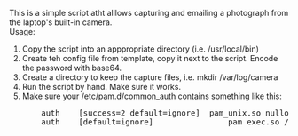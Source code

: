 This is a simple script atht alllows capturing and emailing a photograph from the laptop's built-in camera.
<br>
Usage:
<ol>
<li>Copy the script into an apppropriate directory (i.e. /usr/local/bin)
<li>Create teh config file from template, copy it next to the script. Encode the password with base64.
<li>Create a directory to keep the capture files, i.e. mkdir /var/log/camera
<li>Run the script by hand. Make sure it works.
<li>Make sure your /etc/pam.d/common_auth contains something like this:
<pre>
	auth	[success=2 default=ignore]	pam_unix.so nullok_secure
	auth    [default=ignore]                pam_exec.so /usr/local/bin/capture_and_email.py
</pre>
